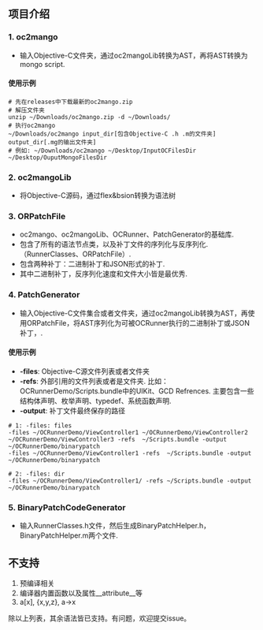 ## 项目介绍

### 1. oc2mango

* 输入Objective-C文件夹，通过oc2mangoLib转换为AST，再将AST转换为mongo script.

#### 使用示例

```shell
# 先在releases中下载最新的oc2mango.zip
# 解压文件夹
unzip ~/Downloads/oc2mango.zip -d ~/Downloads/
# 执行oc2mango
~/Downloads/oc2mango input_dir[包含Objective-C .h .m的文件夹] output_dir[.mg的输出文件夹]
# 例如: ~/Downloads/oc2mango ~/Desktop/InputOCFilesDir ~/Desktop/OuputMongoFilesDir
```

### 2. oc2mangoLib

* 将Objective-C源码，通过flex&bsion转换为语法树

### 3. ORPatchFile

* oc2mango、oc2mangoLib、OCRunner、PatchGenerator的基础库.
* 包含了所有的语法节点类，以及补丁文件的序列化与反序列化. （RunnerClasses、ORPatchFile）.
* 包含两种补丁：二进制补丁和JSON形式的补丁. 
* 其中二进制补丁，反序列化速度和文件大小皆是最优秀.

### 4. PatchGenerator

* 输入Objective-C文件集合或者文件夹，通过oc2mangoLib转换为AST，再使用ORPatchFile，将AST序列化为可被OCRunner执行的二进制补丁或JSON补丁，.

#### 使用示例

* **-files**: Objective-C源文件列表或者文件夹
* **-refs**: 外部引用的文件列表或者是文件夹. 比如：OCRunnerDemo/Scripts.bundle中的UIKit、GCD Refrences.  主要包含一些结构体声明、枚举声明、typedef、系统函数声明.
* **-output**:  补丁文件最终保存的路径

```shell
# 1: -files: files
-files ~/OCRunnerDemo/ViewController1 ~/OCRunnerDemo/ViewController2 ~/OCRunnerDemo/ViewController3 -refs  ~/Scripts.bundle -output ~/OCRunnerDemo/binarypatch
-files ~/OCRunnerDemo/ViewController1 -refs  ~/Scripts.bundle -output ~/OCRunnerDemo/binarypatch

# 2: -files: dir
-files ~/OCRunnerDemo/ViewController1/ -refs ~/Scripts.bundle -output ~/OCRunnerDemo/binarypatch

```

### 5. BinaryPatchCodeGenerator

* 输入RunnerClasses.h文件，然后生成BinaryPatchHelper.h，BinaryPatchHelper.m两个文件.

## 不支持

1. 预编译相关
2. 编译器内置函数以及属性__attribute__等
3. a[x], {x,y,z}, a->x

除以上列表，其余语法皆已支持。有问题，欢迎提交issue。
